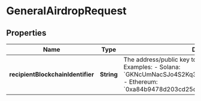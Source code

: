 

# GeneralAirdropRequest


## Properties

Name | Type | Description | Notes
------------ | ------------- | ------------- | -------------
**recipientBlockchainIdentifier** | **String** | The address/public key to which to send the airdrop.  Examples: - Solana: &#x60;GKNcUmNacSJo4S2Kq3DuYRYRGw3sNUfJ4tyqd198t6vQ&#x60; - Ethereum: &#x60;0xa84b9478d203cd25dF722e83C87590f8028f6aAA&#x60; | 



